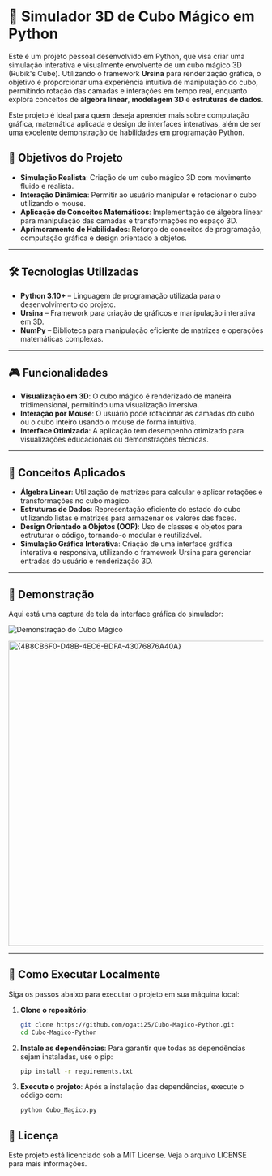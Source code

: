# 🧊 **Simulador 3D de Cubo Mágico em Python**

Este é um projeto pessoal desenvolvido em Python, que visa criar uma simulação interativa e visualmente envolvente de um cubo mágico 3D (Rubik's Cube). Utilizando o framework **Ursina** para renderização gráfica, o objetivo é proporcionar uma experiência intuitiva de manipulação do cubo, permitindo rotação das camadas e interações em tempo real, enquanto explora conceitos de **álgebra linear**, **modelagem 3D** e **estruturas de dados**.

Este projeto é ideal para quem deseja aprender mais sobre computação gráfica, matemática aplicada e design de interfaces interativas, além de ser uma excelente demonstração de habilidades em programação Python.

## 📌 **Objetivos do Projeto**

- **Simulação Realista**: Criação de um cubo mágico 3D com movimento fluido e realista.
- **Interação Dinâmica**: Permitir ao usuário manipular e rotacionar o cubo utilizando o mouse.
- **Aplicação de Conceitos Matemáticos**: Implementação de álgebra linear para manipulação das camadas e transformações no espaço 3D.
- **Aprimoramento de Habilidades**: Reforço de conceitos de programação, computação gráfica e design orientado a objetos.

---

## 🛠️ **Tecnologias Utilizadas**

- **Python 3.10+** – Linguagem de programação utilizada para o desenvolvimento do projeto.
- **Ursina** – Framework para criação de gráficos e manipulação interativa em 3D.
- **NumPy** – Biblioteca para manipulação eficiente de matrizes e operações matemáticas complexas.

---

## 🎮 **Funcionalidades**

- **Visualização em 3D**: O cubo mágico é renderizado de maneira tridimensional, permitindo uma visualização imersiva.
- **Interação por Mouse**: O usuário pode rotacionar as camadas do cubo ou o cubo inteiro usando o mouse de forma intuitiva.
- **Interface Otimizada**: A aplicação tem desempenho otimizado para visualizações educacionais ou demonstrações técnicas.

---

## 🧠 **Conceitos Aplicados**

- **Álgebra Linear**: Utilização de matrizes para calcular e aplicar rotações e transformações no cubo mágico.
- **Estruturas de Dados**: Representação eficiente do estado do cubo utilizando listas e matrizes para armazenar os valores das faces.
- **Design Orientado a Objetos (OOP)**: Uso de classes e objetos para estruturar o código, tornando-o modular e reutilizável.
- **Simulação Gráfica Interativa**: Criação de uma interface gráfica interativa e responsiva, utilizando o framework Ursina para gerenciar entradas do usuário e renderização 3D.

---

## 📸 **Demonstração**

Aqui está uma captura de tela da interface gráfica do simulador:

![Demonstração do Cubo Mágico](https://github.com/user-attachments/assets/697615fb-79bf-4cd5-8cd2-c61c50fd633e)

<img width="715" height="601" alt="{4B8CB6F0-D48B-4EC6-BDFA-43076876A40A}" src="https://github.com/user-attachments/assets/5635d0b5-0795-4195-b692-7caddd1f5ffa" />

---

## 🚀 **Como Executar Localmente**

Siga os passos abaixo para executar o projeto em sua máquina local:

1. **Clone o repositório**:
   ```bash
   git clone https://github.com/ogati25/Cubo-Magico-Python.git
   cd Cubo-Magico-Python

2. **Instale as dependências**:
   Para garantir que todas as dependências sejam instaladas, use o pip:
   ```bash
   pip install -r requirements.txt

3. **Execute o projeto**:
   Após a instalação das dependências, execute o código com:
   ```bash
   python Cubo_Magico.py

## 📄 **Licença**

Este projeto está licenciado sob a MIT License. Veja o arquivo LICENSE para mais informações.
